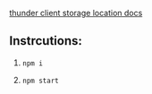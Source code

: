[thunder client storage location docs](https://docs.thunderclient.com/#storage-location)

## Instrcutions:

1. `npm i`

2. `npm start`